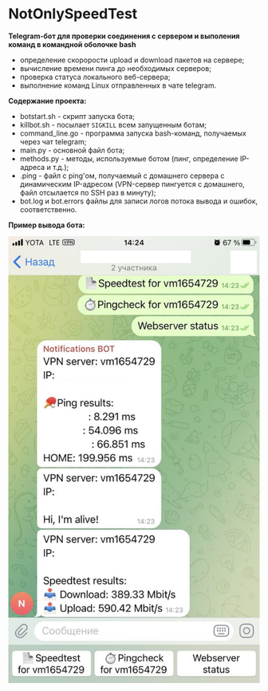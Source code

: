 # NotOnlySpeedTest

__Telegram-бот для проверки соединения с сервером и выполения команд в командной оболочке bash__

- определение скорорости upload и download пакетов на сервере;
- вычисление времени пинга до необходимых серверов;
- проверка статуса локального веб-сервера;
- выполнение команд Linux отправленных в чате telegram.

__Содержание проекта:__
- botstart.sh - скрипт запуска бота;
- killbot.sh - посылает `SIGKILL` всем запущенным ботам;
- сommand_line.go - программа запуска bash-команд, получаемых через чат telegram;
- main.py - основной файл бота;
- methods.py - методы, используемые ботом (пинг, определение IP-адреса и т.д.);
- .ping - файл с ping'ом, получаемый с домашнего сервера с динамическим IP-адресом (VPN-сервер пингуется с домашнего, файл отсылается по SSH раз в минуту);
- bot.log и bot.errors файлы для записи логов потока вывода и ошибок, соответственно.

__Пример вывода бота:__
<p align="center">
  <img src="example.jpeg" alt="first note" />
</p>